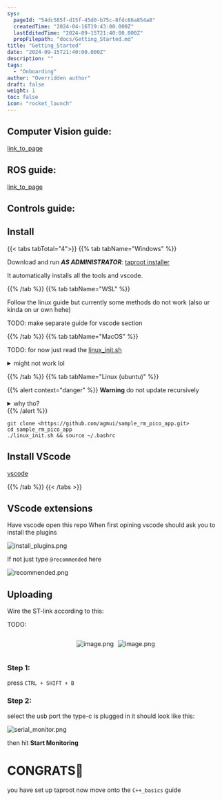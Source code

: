 ```yaml
---
sys:
  pageId: "54dc585f-d15f-45d0-b75c-8fdc66a854a8"
  createdTime: "2024-04-16T19:43:00.000Z"
  lastEditedTime: "2024-09-15T21:40:00.000Z"
  propFilepath: "docs/Getting_Started.md"
title: "Getting_Started"
date: "2024-09-15T21:40:00.000Z"
description: ""
tags:
  - "Onboarding"
author: "Overridden author"
draft: false
weight: 1
toc: false
icon: "rocket_launch"
---
```


## Computer Vision guide:

[link_to_page](86d45bc0-388b-4d26-8848-44f255f73d0e)

## ROS guide:

[link_to_page](3c76c1de-ec8f-46d6-8b0a-294005edc2d5)

## Controls guide:

## Install

{{< tabs tabTotal="4">}}
{{% tab tabName="Windows" %}}

Download and run _**AS ADMINISTRATOR**_: [taproot installer](https://github.com/Thornbots/TeachingFreshies/releases/tag/1.0)

It automatically installs all the tools and vscode.

{{% /tab %}}
{{% tab tabName="WSL" %}}

Follow the linux guide but currently some methods do not work (also ur kinda on ur own hehe)

TODO: make separate guide for vscode section

{{% /tab %}}
{{% tab tabName="MacOS" %}}

TODO: for now just read the [linux_init.sh](https://github.com/agmui/sample_rm_pico_app/blob/main/linux_init.sh)

<details>
<summary>might not work lol</summary>

`brew install libusb pkg-config`

Next install: [vscode](https://code.visualstudio.com/Download)

</details>

{{% /tab %}}
{{% tab tabName="Linux (ubuntu)" %}}

{{% alert context="danger" %}}
**Warning** do not update recursively
<details>
<summary>why tho?</summary>
There are some submodules that may go on for a while (like tinyusb) and I highly
recommend you don't need to get them.
If you want to see what submodules I update just look in `linux_init.sh`
</details>
{{% /alert %}}

```shell
git clone <https://github.com/agmui/sample_rm_pico_app.git>
cd sample_rm_pico_app
./linux_init.sh && source ~/.bashrc
```

## Install VScode

[vscode](https://code.visualstudio.com/Download)

{{% /tab %}}
{{< /tabs >}}

## VScode extensions

Have vscode open this repo
When first opining vscode should ask you to install the plugins

![install_plugins.png](https://prod-files-secure.s3.us-west-2.amazonaws.com/d518164a-d88e-44d1-a4ee-3adb3bd8bce0/89bd30f0-1825-4e77-867b-0a41ce370880/install_plugins.png?X-Amz-Algorithm=AWS4-HMAC-SHA256&X-Amz-Content-Sha256=UNSIGNED-PAYLOAD&X-Amz-Credential=ASIAZI2LB46634UDF3FA%2F20250316%2Fus-west-2%2Fs3%2Faws4_request&X-Amz-Date=20250316T131320Z&X-Amz-Expires=3600&X-Amz-Security-Token=IQoJb3JpZ2luX2VjENP%2F%2F%2F%2F%2F%2F%2F%2F%2F%2FwEaCXVzLXdlc3QtMiJHMEUCIQCJRbpJpMiQnokMY%2Bbiq2GISFsgfea%2BbVEz%2BtJ0QUUHgAIgbcfyqbcGnugOKGPEoEtrU3KPuSwWgFNWnHjuHSeBmUYq%2FwMILBAAGgw2Mzc0MjMxODM4MDUiDJ8GvspC2i5QGHHORircA3g4VNSHvowfGH%2FtD7x5e2UisJ0xUHVRPE8RbPV0UXtaxbUIEqYhlxL0KZE7dATDVkJ632LcD5AdAtDG9xKQaENk8W9an4k2rRpuILzuEkGPVHMBfjEl7%2FTA85mv2fBhjyuTD1Y0ePhYLa%2BcBaNb2qSs5EzyGxWvebVIWPbfZQLk67vpBthfwXVDQxsgqIKdfma4OjhSmh9tsC8O5ZhU1LpOoaRSRlRmPVz7egNINsYZTZdbllo5cK5kPK%2BDPqWlNpSWjInfsFXlIusVBV1F03rSliHiP92RKxJZm3jC0F2Wmn2ghCj3Lkh%2FDnH2L%2BH1Mn8JOepm9i%2F0TqIYcyIzM56bIR9m63j6xGisWEzhF1rrBR6aZ%2BhRJj46E2V79Z41Bs9Ywzrzbr3BEv7B0hbir6sfX2A24n2%2BrApLc8bsKNbs6CbGQ99x%2FvQohEHfFL67HLxuZSGzurZuZ73fsi9GYU2L71nB7Qi0fY%2FAWIixk0OJZo4t2HEor9IDnMrzZjSTjMXFpnBzfunqrREiIgGgHeORZ57V41meEtm9%2FHGTfchleopZrTG%2BVlkEAR6%2Fuzkmo9xzURe%2B7issEZGbafAvFsqIvYQdDYfr9VexFjyfAx9VbNFQCQDNJbuZ9ZlYMOPY2r4GOqUBXqdYfN245Jw0GSnPv5my%2Bs8h1au97k%2FNvlN2v3%2Fq4okOE%2BbhUeSgm43Ap44DdPB%2FrZbiWQWJ4Xo19xAfv3lPJtLjT8f1u0hnCyp5DBaEwtLZDYnsEkoDCPp1fCVvoRVyM1PO4CDrbLxLlLZaMhmQL3myQNeHA%2BQpEOwGVdMd7v6aIMlYu9xTErpR58w0NSs2Cwi0NbUT47%2BgqwAHMQ1UFPshDCnB&X-Amz-Signature=41eb1931b91cf53b14fb58c9f6a3378514e01a441eedf8b5806ee9d92ebe2ef4&X-Amz-SignedHeaders=host&x-id=GetObject)

If not just type `@recommended` here  

![recommended.png](https://prod-files-secure.s3.us-west-2.amazonaws.com/d518164a-d88e-44d1-a4ee-3adb3bd8bce0/61e661e9-5d85-4dfc-be0d-8d2097a5e793/recommended.png?X-Amz-Algorithm=AWS4-HMAC-SHA256&X-Amz-Content-Sha256=UNSIGNED-PAYLOAD&X-Amz-Credential=ASIAZI2LB46634UDF3FA%2F20250316%2Fus-west-2%2Fs3%2Faws4_request&X-Amz-Date=20250316T131320Z&X-Amz-Expires=3600&X-Amz-Security-Token=IQoJb3JpZ2luX2VjENP%2F%2F%2F%2F%2F%2F%2F%2F%2F%2FwEaCXVzLXdlc3QtMiJHMEUCIQCJRbpJpMiQnokMY%2Bbiq2GISFsgfea%2BbVEz%2BtJ0QUUHgAIgbcfyqbcGnugOKGPEoEtrU3KPuSwWgFNWnHjuHSeBmUYq%2FwMILBAAGgw2Mzc0MjMxODM4MDUiDJ8GvspC2i5QGHHORircA3g4VNSHvowfGH%2FtD7x5e2UisJ0xUHVRPE8RbPV0UXtaxbUIEqYhlxL0KZE7dATDVkJ632LcD5AdAtDG9xKQaENk8W9an4k2rRpuILzuEkGPVHMBfjEl7%2FTA85mv2fBhjyuTD1Y0ePhYLa%2BcBaNb2qSs5EzyGxWvebVIWPbfZQLk67vpBthfwXVDQxsgqIKdfma4OjhSmh9tsC8O5ZhU1LpOoaRSRlRmPVz7egNINsYZTZdbllo5cK5kPK%2BDPqWlNpSWjInfsFXlIusVBV1F03rSliHiP92RKxJZm3jC0F2Wmn2ghCj3Lkh%2FDnH2L%2BH1Mn8JOepm9i%2F0TqIYcyIzM56bIR9m63j6xGisWEzhF1rrBR6aZ%2BhRJj46E2V79Z41Bs9Ywzrzbr3BEv7B0hbir6sfX2A24n2%2BrApLc8bsKNbs6CbGQ99x%2FvQohEHfFL67HLxuZSGzurZuZ73fsi9GYU2L71nB7Qi0fY%2FAWIixk0OJZo4t2HEor9IDnMrzZjSTjMXFpnBzfunqrREiIgGgHeORZ57V41meEtm9%2FHGTfchleopZrTG%2BVlkEAR6%2Fuzkmo9xzURe%2B7issEZGbafAvFsqIvYQdDYfr9VexFjyfAx9VbNFQCQDNJbuZ9ZlYMOPY2r4GOqUBXqdYfN245Jw0GSnPv5my%2Bs8h1au97k%2FNvlN2v3%2Fq4okOE%2BbhUeSgm43Ap44DdPB%2FrZbiWQWJ4Xo19xAfv3lPJtLjT8f1u0hnCyp5DBaEwtLZDYnsEkoDCPp1fCVvoRVyM1PO4CDrbLxLlLZaMhmQL3myQNeHA%2BQpEOwGVdMd7v6aIMlYu9xTErpR58w0NSs2Cwi0NbUT47%2BgqwAHMQ1UFPshDCnB&X-Amz-Signature=ccd5ad9b7f66dba5386b747ecf06e03bb43c083022d61e50c5a3d48596500f65&X-Amz-SignedHeaders=host&x-id=GetObject)

## Uploading

Wire the ST-link according to this:

TODO:

<div style="display: flex;flex-direction: row; column-gap:10px; max-width: 630px;justify-content: center;">
<div>

![image.png](https://prod-files-secure.s3.us-west-2.amazonaws.com/d518164a-d88e-44d1-a4ee-3adb3bd8bce0/210ecb78-1116-4d7b-b9b7-2292f66fa2c2/image.png?X-Amz-Algorithm=AWS4-HMAC-SHA256&X-Amz-Content-Sha256=UNSIGNED-PAYLOAD&X-Amz-Credential=ASIAZI2LB466Y3MRFM3G%2F20250316%2Fus-west-2%2Fs3%2Faws4_request&X-Amz-Date=20250316T131325Z&X-Amz-Expires=3600&X-Amz-Security-Token=IQoJb3JpZ2luX2VjENP%2F%2F%2F%2F%2F%2F%2F%2F%2F%2FwEaCXVzLXdlc3QtMiJHMEUCID59RvJuQwutajpmDDYhN2LdHOWKraUS0%2BIEHFj1YcgYAiEA8wqQWPvNSkxVCFfIIpfCzZnKt%2Byq9rCibLT0Ugt2gZ8q%2FwMILBAAGgw2Mzc0MjMxODM4MDUiDMWt69WOQa3mKSzW8ircA1yKUKLkwvS9fhg2U%2Bd596Zlus%2BZHa4KbD0B9R1XC8UPrnbbZdmKcf1tRH1DEMQ0%2FLUfF102QKuNnqTWLi8i4FktJS9%2FHAooJ8oTCcDOaq9O5lJkt0I9SE3iHeQrE7Vxw68OT4NFAwmjX6kMBukzsdHBPMvftdY%2F%2Bfox1ibRWRFQpbb38adpyJnGGuSdBGW%2FLwChbHQEM64LB3%2F1UE8B7gBR6VFoG6Clr3HkJj7n%2F4nXFviDvco1R%2BZbBRLPhPIEqWGu4E%2BUlG1aqwmVzYFGe4aQuiaEsR2UbbJthoI2rTPCOiMh8wDJFRNLeaKefkDH2tp8%2F7NA7dtPtcd0sVNND0VFrx0XzmYg%2BHs7nR0FtqxRpGdBc2nwstJyUFUl%2BGXgdxRJsSS3IuxD1fV9UHP6klPU58JdMmeuTZnNRTiYpcurVrJso4AECy9xm4tc%2B%2B1EEGGjmeaaSN%2B%2Bl%2FGaSB%2Bzt08GvhUJwlFW6B6PfpVSuTlUyHUggGHyc0g80ZfwhXRABcNE0hTsj3vQUtaCpr1heUH7aK8L%2FByF%2FK521Ca7zW1%2FVZxXQWFoZBDg45QTdDmVF%2B8uAweQvJ9foYnzKEmDHrDAdW%2BmWT01VzP1oEPjLfcGaYQ0hzA%2BtzY0EAajMLjY2r4GOqUBlGjtjssGQn%2Bgmd65LZtE1lmFftMHHdzaNSEbvcKxBhtO9gacjOMOEfSrHSARELRP2gICsE7Q7v8SPeKbJ1i%2FUo%2BjasBMf3N82aQsbo093JQs3Jz8gs1HKr%2F4dMJUAbO6o3GSbokBokd6%2B8IuStjVmnRPlURFQrlpMwoJxoh2ZtBOvSrPsY%2BEMmow8BvFieDCgABhOBa%2BcceIp%2BhW2DD6Jjl1OXlk&X-Amz-Signature=29e9bdd56e560b85d5a04aa4b0745e3abcbe9d0dedb9270644dd9ed431bb7388&X-Amz-SignedHeaders=host&x-id=GetObject)

</div>
<div>

![image.png](https://prod-files-secure.s3.us-west-2.amazonaws.com/d518164a-d88e-44d1-a4ee-3adb3bd8bce0/33a0fd0f-8ca6-4a86-8e09-26e95ded1fff/image.png?X-Amz-Algorithm=AWS4-HMAC-SHA256&X-Amz-Content-Sha256=UNSIGNED-PAYLOAD&X-Amz-Credential=ASIAZI2LB4667IBBNPQ2%2F20250316%2Fus-west-2%2Fs3%2Faws4_request&X-Amz-Date=20250316T131325Z&X-Amz-Expires=3600&X-Amz-Security-Token=IQoJb3JpZ2luX2VjENP%2F%2F%2F%2F%2F%2F%2F%2F%2F%2FwEaCXVzLXdlc3QtMiJIMEYCIQCl2KFjp0pOy0%2BVue11t1kgABQxgBPsBHE2QHPWNzt9agIhAN6ve%2F3gu%2FFa0ONQ%2BQ%2F5q2xG%2BihLcR8PJXVZv5JvXAGGKv8DCCwQABoMNjM3NDIzMTgzODA1IgwtQ4AFpILwqf57w8Qq3ANxufQPKPQXa7fe6eROYw7vIwfStsKg9JQss3dW1odWliFBWDfmsuJoWqiL0BxnrJ%2BpGMAbpYsBRx%2BW9KCOCocWtjrZt2VSzGN3NH62WIC9wT66EXHtEJ5MISl7uIGBlNXGXA%2FGGaCrJLTRRVLXFoMS8iqIKXy64nynnTg1%2FQN3H98SMw7Dyymc0sqghtT2uhbFKRdaon%2BK%2Foug6JAQYHbiBG4PUQSGxOOE%2B6YP0aCIF0xLnd2mLg7Okb48WEHmJvaXKHHozBN5E7J7RnohxSxA5fQ72l%2BJNMxo6UhNtGKnkQ2UPmLpFD%2BETmwsKakTlk3qRINGiwZgiTvdnkOgVMI8luH4qVnM4ptQWvv4m3v7FEpTwr8wIAC411yeoxUjgZgMw2lK7m5Q9t6hf0taHWGCCpTsEs8syEa2dYdoj7jWbuX0FlKz1gqDb7Tcdi9Cjn5AUep%2FO9kiko4Vq64i9q0Y%2FQV6aTI6z9Kw2GiXBrXS0NXsiKkvVfIvmc%2B8mqF%2FMV5YSzD7gDxgtHHqPZrYK4qMET5wfBYoIwigYx7V8%2FjEpwHthFQZ%2F2H4cZ%2BgkbPfUc0UJ2PskCSaHVBsYs5C1Ex6%2FDoeXDu2G242HpxK3os7zL7VlLoEnHeY29KPijCd2Nq%2BBjqkAYYm1wRujy1M9w7B3IYiG8%2BWUugAM%2B2RmlqPY3bKxmwwQg%2Fx708uWzaD9bYDvWJlaLQshPdv7nZTxe4iCKsSSFFaZKL6Y7EkEjIl%2FU%2Fh6cV1Xt67zitq%2FpOehsNi2TyF%2BFaFTBeykFagNdRxlsPuct0Ic1jZGHYQ0BAyDvagN1%2B7Rh8HIe%2BIb2shKopokYj03TMtTiazLKxlQG35022%2F%2B387fJA1&X-Amz-Signature=eea46f1c5fc1b3b907e5ad3b04e0c5480704d2aad143cce68d70d206d402a3e7&X-Amz-SignedHeaders=host&x-id=GetObject)

</div>
</div>

### Step 1:

press `CTRL + SHIFT + B`

### Step 2:

select the usb port the type-c is plugged in it should look like this:

![serial_monitor.png](https://prod-files-secure.s3.us-west-2.amazonaws.com/d518164a-d88e-44d1-a4ee-3adb3bd8bce0/f03f4774-05d4-4393-b6a0-d5efb6d315ab/serial_monitor.png?X-Amz-Algorithm=AWS4-HMAC-SHA256&X-Amz-Content-Sha256=UNSIGNED-PAYLOAD&X-Amz-Credential=ASIAZI2LB46634UDF3FA%2F20250316%2Fus-west-2%2Fs3%2Faws4_request&X-Amz-Date=20250316T131320Z&X-Amz-Expires=3600&X-Amz-Security-Token=IQoJb3JpZ2luX2VjENP%2F%2F%2F%2F%2F%2F%2F%2F%2F%2FwEaCXVzLXdlc3QtMiJHMEUCIQCJRbpJpMiQnokMY%2Bbiq2GISFsgfea%2BbVEz%2BtJ0QUUHgAIgbcfyqbcGnugOKGPEoEtrU3KPuSwWgFNWnHjuHSeBmUYq%2FwMILBAAGgw2Mzc0MjMxODM4MDUiDJ8GvspC2i5QGHHORircA3g4VNSHvowfGH%2FtD7x5e2UisJ0xUHVRPE8RbPV0UXtaxbUIEqYhlxL0KZE7dATDVkJ632LcD5AdAtDG9xKQaENk8W9an4k2rRpuILzuEkGPVHMBfjEl7%2FTA85mv2fBhjyuTD1Y0ePhYLa%2BcBaNb2qSs5EzyGxWvebVIWPbfZQLk67vpBthfwXVDQxsgqIKdfma4OjhSmh9tsC8O5ZhU1LpOoaRSRlRmPVz7egNINsYZTZdbllo5cK5kPK%2BDPqWlNpSWjInfsFXlIusVBV1F03rSliHiP92RKxJZm3jC0F2Wmn2ghCj3Lkh%2FDnH2L%2BH1Mn8JOepm9i%2F0TqIYcyIzM56bIR9m63j6xGisWEzhF1rrBR6aZ%2BhRJj46E2V79Z41Bs9Ywzrzbr3BEv7B0hbir6sfX2A24n2%2BrApLc8bsKNbs6CbGQ99x%2FvQohEHfFL67HLxuZSGzurZuZ73fsi9GYU2L71nB7Qi0fY%2FAWIixk0OJZo4t2HEor9IDnMrzZjSTjMXFpnBzfunqrREiIgGgHeORZ57V41meEtm9%2FHGTfchleopZrTG%2BVlkEAR6%2Fuzkmo9xzURe%2B7issEZGbafAvFsqIvYQdDYfr9VexFjyfAx9VbNFQCQDNJbuZ9ZlYMOPY2r4GOqUBXqdYfN245Jw0GSnPv5my%2Bs8h1au97k%2FNvlN2v3%2Fq4okOE%2BbhUeSgm43Ap44DdPB%2FrZbiWQWJ4Xo19xAfv3lPJtLjT8f1u0hnCyp5DBaEwtLZDYnsEkoDCPp1fCVvoRVyM1PO4CDrbLxLlLZaMhmQL3myQNeHA%2BQpEOwGVdMd7v6aIMlYu9xTErpR58w0NSs2Cwi0NbUT47%2BgqwAHMQ1UFPshDCnB&X-Amz-Signature=d554e4697e22aecb37b540fee73c0695397a91d8964abc050eed4c1d6494ee58&X-Amz-SignedHeaders=host&x-id=GetObject)

then hit **Start Monitoring**

# CONGRATS🎉

you have set up taproot now move onto the `C++_basics` guide

